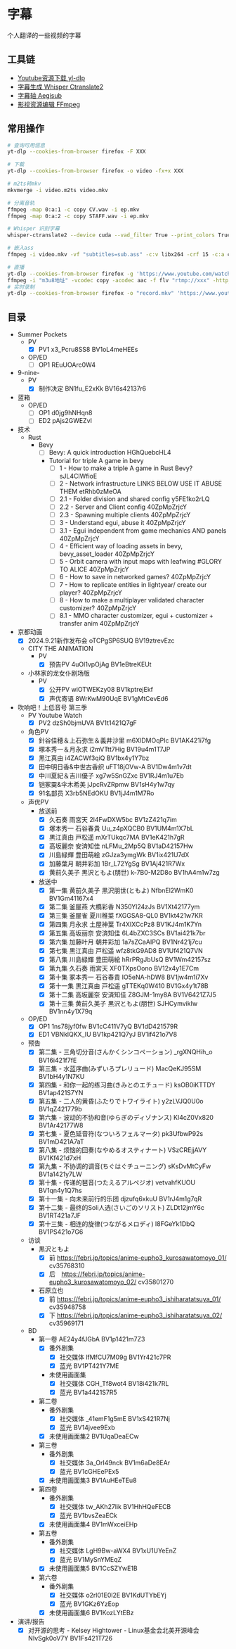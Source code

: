 # 字幕

个人翻译的一些视频的字幕

## 工具链

- [Youtube资源下载 yl-dlp](https://github.com/yt-dlp/yt-dlp)
- [字幕生成 Whisper Ctranslate2](https://github.com/Softcatala/whisper-ctranslate2)
- [字幕轴 Aegisub](https://github.com/arch1t3cht/Aegisub)
- [影视资源编辑 FFmpeg](https://github.com/FFmpeg/FFmpeg)

## 常用操作

```bash
# 查询可用信息
yt-dlp --cookies-from-browser firefox -F XXX

# 下载
yt-dlp --cookies-from-browser firefox -o video -fx+x XXX

# m2ts转mkv
mkvmerge -i video.m2ts video.mkv

# 分离音轨
ffmpeg -map 0:a:1 -c copy CV.wav -i ep.mkv
ffmpeg -map 0:a:2 -c copy STAFF.wav -i ep.mkv

# Whisper 识别字幕
whisper-ctranslate2 --device cuda --vad_filter True --print_colors True --output_format srt --verbose True --model large-v3 --word_timestamps true --max_line_width 35 --max_line_count 1 --compute_type float16 --model_directory ~/.cache/huggingface --language ja video.mkv

# 嵌入ass
ffmpeg -i video.mkv -vf "subtitles=sub.ass" -c:v libx264 -crf 15 -c:a copy dist.mkv

# 直播
yt-dlp --cookies-from-browser firefox -g 'https://www.youtube.com/watch?v=XXX'
ffmpeg -i "m3u8地址" -vcodec copy -acodec aac -f flv "rtmp://xxx" -http_persistent 0 -o "record.mkv"
# 实时录制
yt-dlp --cookies-from-browser firefox -o "record.mkv" 'https://www.youtube.com/watch?v=XXX' --live-from-start
```

## 目录

- Summer Pockets
  - PV
    - [x] PV1 x3_Pcru8SS8 BV1oL4meHEEs
  - OP/ED
    - [ ] OP1 REuUOArc0W4

- 9-nine-
  - PV
    - [x] 制作决定 BN1fu_E2xKk BV16s42137r6

- 蓝箱
  - OP/ED
    - [ ] OP1 d0jg9hNHqn8
    - [ ] ED2 pAjs2GWEZvI

- 技术
  - Rust
    - Bevy
      - [ ] Bevy: A quick introduction HGhQuebcHL4

      - Tutorial for triple A game in bevy
        - [ ] 1 - How to make a triple A game in Rust Bevy? sJL4ClWfioE
        - [ ] 2 - Network infrastructure LINKS BELOW USE IT ABUSE THEM etRhb0zMeOA
        - [ ] 2.1 - Folder division and shared config y5FE1ko2rLQ
        - [ ] 2.2 - Server and Client config 40ZpMpZrjcY
        - [ ] 2.3 - Spawning multiple clients 40ZpMpZrjcY
        - [ ] 3 - Understand egui, abuse it 40ZpMpZrjcY
        - [ ] 3.1 - Egui independent from game mechanics AND panels 40ZpMpZrjcY
        - [ ] 4 - Efficient way of loading assets in bevy, bevy_asset_loader 40ZpMpZrjcY
        - [ ] 5 - Orbit camera with input maps with leafwing #GLORY TO ALICE 40ZpMpZrjcY
        - [ ] 6 - How to save in networked games? 40ZpMpZrjcY
        - [ ] 7 - How to replicate entities in lightyear/ create our player? 40ZpMpZrjcY
        - [ ] 8 - How to make a multiplayer validated character customizer? 40ZpMpZrjcY
        - [ ] 8.1 - MMO character customizer, egui + customizer + transfer anim 40ZpMpZrjcY

- 京都动画
  - [x] 2024.9.21新作发布会 oTCPgSP6SUQ BV19ztrevEzc

  - CITY THE ANIMATION
    - PV
      - [x] 预告PV 4uOl1vpOjAg BV1eBtreKEUt

  - 小林家的龙女仆剧场版
    - PV
      - [x] 公开PV wiOTWEKzy08 BV1kptrejEkf
      - [x] 声优寄语 8WrKwM90UqE BV1gMtCevEd6

- 吹响吧！上低音号 第三季
  - PV Youtube Watch
    - [x] PV2 dzSh0bjmUVA BV1t1421Q7gF

  - 角色PV
    - [x] 針谷佳穂＆上石弥生＆義井沙里 m6XlDMOqPIc BV1AK421i7fg
    - [x] 塚本秀一＆月永求 i2mVTtt7Hig BV19u4m1T7JP
    - [x] 黑江真由 i4ZACWf3qiQ BV1bx4y1Y7bz
    - [x] 田中明日香&中世古香织 uFT18jOVw-A BV1Dw4m1v7dt
    - [x] 中川夏紀＆吉川優子 xg7w5SnGZxc BV1RJ4m1u7Eb
    - [x] 铠冢霙&伞木希美 jJpcRvZRpmw BV1sH4y1w7qy
    - [x] 91名部员 X3rb5NEdOKU BV1jJ4m1M7Ro

  - 声优PV
    - 放送前
      - [x] 久石奏 雨宮天 2l4FwDXW5bc BV1zZ421q7im
      - [x] 塚本秀一 石谷春貴 Uu_z4pXQCB0 BV1UM4m1X7bL
      - [x] 黒江真由 戸松遥 mXrTUkqc7MA BV1eK421h7gR
      - [x] 高坂麗奈 安済知佳 nLFMu_2Mp5Q BV1aD42157Hw
      - [x] 川島緑輝 豊田萌絵 zGJza3ymgWk BV1ix421U7dX
      - [x] 加藤葉月 朝井彩加 1Br_L72YgSg BV1Aj421R7Wx
      - [x] 黄前久美子 黒沢ともよ(朋世) k-7B0-M2D8o BV1hA4m1w7zg
    - 放送中
      - [x] 第一集 黄前久美子 黒沢朋世(ともよ) NfbnEl2WmK0 BV1Gm41167x4
      - [x] 第二集 釜屋燕 大橋彩香 N350Yl24zJs BV1Xt42177ym
      - [x] 第三集 釜屋雀 夏川椎菜 fXGGSA8-QL0 BV1kt421w7KR
      - [x] 第四集 月永求 土屋神葉 Tr4XIXCcPz8 BV1KJ4m1K7Yn
      - [x] 第五集 高坂丽奈 安済知佳 6L4bZXC3SCs BV1ai421k7br
      - [x] 第六集 加藤叶月 朝井彩加 1a7sZCaAIPQ BV1Nr421j7cu
      - [x] 第七集 黒江真由 戸松遥 wfz8tkG9AD8 BV1Uf421Q7VN
      - [x] 第八集 川島緑輝 豊田萌絵 hRrPRgJbUsQ BV1Wm42157sz
      - [x] 第九集 久石奏 雨宮天 XF0TXpsOono BV12x4y1E7Cm
      - [x] 第十集 冢本秀一 石谷春貴 IO5eNA-hDW8 BV1jw4m1i7Xv
      - [x] 第十一集 黒江真由 戸松遥 gTTEKq0W410 BV1Gx4y1t78B
      - [x] 第十二集 高坂麗奈 安済知佳 Z8GJM-1my8A BV1V6421Z7J5
      - [x] 第十三集 黄前久美子 黒沢ともよ(朋世) SJHCymvikIw BV1nn4y1X79q

  - OP/ED
    - [x] OP1 1ns78jyf0fw BV1cC411V7yQ BV1dD421579R
    - [x] ED1 VBNklQKX_IU BV1kp421Q7yJ BV1if421o7V8

  - 预告
    - [x] 第二集 - 三角切分音(さんかくシンコペーション) _rgXNQHih_o BV16i421f7fE
    - [x] 第三集 - 水蓝序曲(みずいろプレリュード) MacQeKJ95SM BV1bH4y1N7KU
    - [x] 第四集 - 和你一起的练习曲(きみとのエチュード) ksOB0iKTTDY BV1ap421S7YN
    - [x] 第五集 - 二人的黄昏(ふたりでトワイライト) y2zLVJQ0U0o BV1qZ421779b
    - [x] 第六集 - 波动的不协和音(ゆらぎのディゾナンス) Kl4cZ0Vx820 BV1Ar42177W8
    - [x] 第七集 - 夏色延音符(なついろフェルマータ) pk3UfbwP92s BV1mD421A7aT
    - [x] 第八集 - 烦恼的回奏(なやめるオスティナート) VSzCREjjAVY BV1Kf421d7xH
    - [x] 第九集 - 不协调的调音(ちぐはぐチューニング) sKsDvMtCyFw BV1a1421y7LW
    - [x] 第十集 - 传递的琶音(つたえるアルペジオ) vetvahfKUOU BV1qn4y1Q7hs
    - [x] 第十一集 - 向未来前行的乐团 djzufq6xkuU BV1rJ4m1g7qR
    - [x] 第十二集 - 最终的Soli人选(さいごのソリスト) ZLDt12jmY6c BV1RT421a7JF
    - [x] 第十三集 - 相连的旋律(つながるメロディ) l8FGeYk1DbQ BV1PS421o7G6

  - 访谈
    - 黒沢ともよ
      - [x] 前 <https://febri.jp/topics/anime-eupho3_kurosawatomoyo_01/> cv35768310
      - [x] 后　<https://febri.jp/topics/anime-eupho3_kurosawatomoyo_02/> cv35801270

    - 石原立也
      - [x] 前 <https://febri.jp/topics/anime-eupho3_ishiharatatsuya_01/> cv35948758
      - [x] 下 <https://febri.jp/topics/anime-eupho3_ishiharatatsuya_02/> cv35969171

  - BD
    - 第一卷 AE24y4fJGbA BV1p1421m7Z3
      - [x] 番外剧集
        - [x] 社交媒体 lfMfCU7M09g BV1Yr421c7PR
        - [x] 蓝光 BV1PT421Y7ME
      - 未使用画面集
        - [x] 社交媒体 CGH_Tf8wot4 BV18i421k7RL
        - [x] 蓝光 BV1a4421S7R5

    - 第二卷
      - 番外剧集
        - [x] 社交媒体 _41emF1g5mE BV1xS421R7Nj
        - [x] 蓝光 BV14jvee9Exb
      - [x] 未使用画面集2 BV1UqaDeaECw

    - 第三卷
      - 番外剧集
        - [x] 社交媒体 3a_OrI49nck BV1m6aDe8EAr
        - [x] 蓝光 BV1cGHEePEx5
      - [x] 未使用画面集3 BV1AuHEeTEu8

    - 第四卷
      - 番外剧集
        - [x] 社交媒体 tw_AKh27lik BV1HhHQeFECB
        - [x] 蓝光 BV1bvsZeaECk
      - [x] 未使用画面集4 BV1mWxceiEHp

    - 第五卷
      - 番外剧集
        - [x] 社交媒体 LgH9Bw-aWX4 BV1xU1UYeEnZ
        - [x] 蓝光 BV1MySnYMEqZ
      - [x] 未使用画面集5 BV1CcSZYwE1B

    - 第六卷
      - 番外剧集
        - [x] 社交媒体 o2rl01E0l2E BV1KdUTYbEYj
        - [x] 蓝光 BV1GKz6YzEop
      - [x] 未使用画面集6 BV1KozLYtEBz

- 演讲/报告
  - [x] 对开源的思考 - Kelsey Hightower - Linux基金会北美开源峰会 NIvSgk0oV7Y BV1Fs421T726
